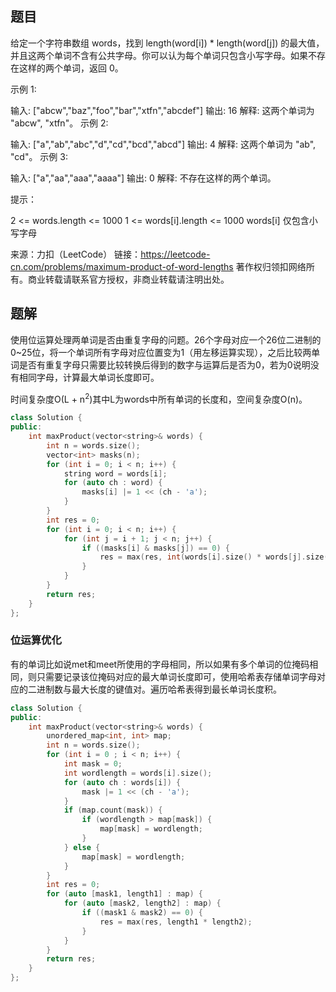 ## 题目

给定一个字符串数组 words，找到 length(word[i]) * length(word[j]) 的最大值，并且这两个单词不含有公共字母。你可以认为每个单词只包含小写字母。如果不存在这样的两个单词，返回 0。

 

示例 1:

输入: ["abcw","baz","foo","bar","xtfn","abcdef"]
输出: 16 
解释: 这两个单词为 "abcw", "xtfn"。
示例 2:

输入: ["a","ab","abc","d","cd","bcd","abcd"]
输出: 4 
解释: 这两个单词为 "ab", "cd"。
示例 3:

输入: ["a","aa","aaa","aaaa"]
输出: 0 
解释: 不存在这样的两个单词。


提示：

2 <= words.length <= 1000
1 <= words[i].length <= 1000
words[i] 仅包含小写字母

来源：力扣（LeetCode）
链接：https://leetcode-cn.com/problems/maximum-product-of-word-lengths
著作权归领扣网络所有。商业转载请联系官方授权，非商业转载请注明出处。

## 题解

使用位运算处理两单词是否由重复字母的问题。26个字母对应一个26位二进制的0~25位，将一个单词所有字母对应位置变为1（用左移运算实现），之后比较两单词是否有重复字母只需要比较转换后得到的数字与运算后是否为0，若为0说明没有相同字母，计算最大单词长度即可。

时间复杂度O(L + n<sup>2</sup>)其中L为words中所有单词的长度和，空间复杂度O(n)。

```c++
class Solution {
public:
    int maxProduct(vector<string>& words) {
        int n = words.size();
        vector<int> masks(n);
        for (int i = 0; i < n; i++) {
            string word = words[i];
            for (auto ch : word) {
                masks[i] |= 1 << (ch - 'a');
            }
        }
        int res = 0;
        for (int i = 0; i < n; i++) {
            for (int j = i + 1; j < n; j++) {
                if ((masks[i] & masks[j]) == 0) {
                    res = max(res, int(words[i].size() * words[j].size()));
                }
            }
        }
        return res;
    }
}; 
```

### 位运算优化

有的单词比如说met和meet所使用的字母相同，所以如果有多个单词的位掩码相同，则只需要记录该位掩码对应的最大单词长度即可，使用哈希表存储单词字母对应的二进制数与最大长度的键值对。遍历哈希表得到最长单词长度积。

```c++
class Solution {
public:
    int maxProduct(vector<string>& words) {
        unordered_map<int, int> map;
        int n = words.size();
        for (int i = 0 ; i < n; i++) {
            int mask = 0;
            int wordlength = words[i].size();
            for (auto ch : words[i]) {
                mask |= 1 << (ch - 'a');
            }
            if (map.count(mask)) {
                if (wordlength > map[mask]) {
                    map[mask] = wordlength;
                }
            } else {
                map[mask] = wordlength;
            }
        }
        int res = 0;
        for (auto [mask1, length1] : map) {
            for (auto [mask2, length2] : map) {
                if ((mask1 & mask2) == 0) {
                    res = max(res, length1 * length2);
                }
            }
        }
        return res;
    }
};
```

